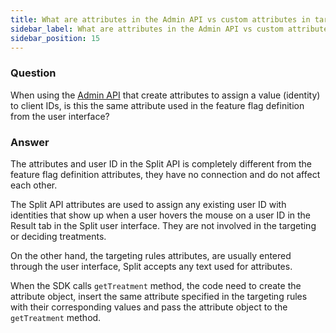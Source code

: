 ```yaml
---
title: What are attributes in the Admin API vs custom attributes in targeting rules?
sidebar_label: What are attributes in the Admin API vs custom attributes in targeting rules?
sidebar_position: 15
---
```


<p>
  <button hidden style={{borderRadius:'8px', border:'1px', fontFamily:'Courier New', fontWeight:'800', textAlign:'left'}}> help.split.io link: https://help.split.io/hc/en-us/articles/360016744791-What-are-attributes-in-the-Admin-API-vs-custom-attributes-in-targeting-rules </button>
</p>

### Question

When using the [Admin API](https://docs.split.io/reference#identities-overview) that create attributes to assign a value (identity) to client IDs, is this the same attribute used in the feature flag definition from the user interface?

### Answer

The attributes and user ID in the Split API is completely different from the feature flag definition attributes, they have no connection and do not affect each other.

The Split API attributes are used to assign any existing user ID with identities that show up when a user hovers the mouse on a user ID in the Result tab in the Split user interface. They are not involved in the targeting or deciding treatments.

On the other hand, the targeting rules attributes, are usually entered through the user interface, Split accepts any text used for attributes.

When the SDK calls `getTreatment` method, the code need to create the attribute object, insert the same attribute specified in the targeting rules with their corresponding values and pass the attribute object to the `getTreatment` method.